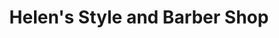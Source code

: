 ---
title: "Helen's Style and Barber Shop"
url: /crestview/helens-style-and-barber-shop/
shop: Friseur
---
